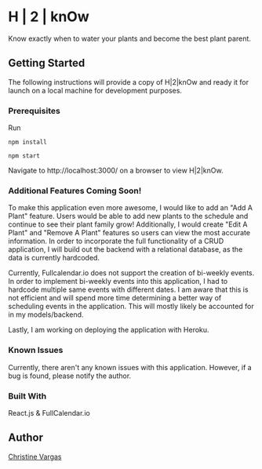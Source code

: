 # H | 2 | knOw

Know exactly when to water your plants and become the best plant parent.

## Getting Started

The following instructions will provide a copy of H|2|knOw and ready it for launch on a local machine for development purposes.

### Prerequisites

Run

```
npm install

```
```
npm start

```

Navigate to http://localhost:3000/ on a browser to view H|2|knOw.

### Additional Features Coming Soon!

To make this application even more awesome, I would like to add an "Add A Plant" feature. Users would be able to add new plants to the schedule and continue to see their plant family grow! Additionally, I would create "Edit A Plant" and "Remove A Plant" features so users can view the most accurate information. In order to incorporate the full functionality of a CRUD application, I will build out the backend with a relational database, as the data is currently hardcoded. <br />

Currently, Fullcalendar.io does not support the creation of bi-weekly events. In order to implement bi-weekly events into this application, I had to hardcode multiple same events with different dates. I am aware that this is not efficient and will spend more time determining a better way of scheduling events in the application. This will mostly likely be accounted for in my models/backend. <br />

Lastly, I am working on deploying the application with Heroku. 

### Known Issues

Currently, there aren't any known issues with this application. However, if a bug is found, please notify the author. 

### Built With
React.js & FullCalendar.io

## Author
[Christine Vargas](https://github.com/christinevargas)
